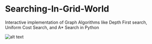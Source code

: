 # Searching-In-Grid-World
Interactive implementation of Graph Algorithms like Depth First search, Uniform Cost Search, and A* Search in Python

![alt text](http://url/to/img.png)
